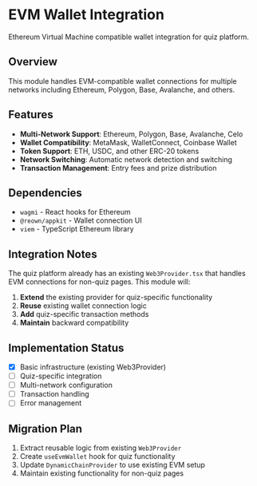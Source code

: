 # EVM Wallet Integration

Ethereum Virtual Machine compatible wallet integration for quiz platform.

## Overview

This module handles EVM-compatible wallet connections for multiple networks including Ethereum, Polygon, Base, Avalanche, and others.

## Features

- **Multi-Network Support**: Ethereum, Polygon, Base, Avalanche, Celo
- **Wallet Compatibility**: MetaMask, WalletConnect, Coinbase Wallet
- **Token Support**: ETH, USDC, and other ERC-20 tokens
- **Network Switching**: Automatic network detection and switching
- **Transaction Management**: Entry fees and prize distribution

## Dependencies

- `wagmi` - React hooks for Ethereum
- `@reown/appkit` - Wallet connection UI
- `viem` - TypeScript Ethereum library

## Integration Notes

The quiz platform already has an existing `Web3Provider.tsx` that handles EVM connections for non-quiz pages. This module will:

1. **Extend** the existing provider for quiz-specific functionality
2. **Reuse** existing wallet connection logic
3. **Add** quiz-specific transaction methods
4. **Maintain** backward compatibility

## Implementation Status

- [x] Basic infrastructure (existing Web3Provider)
- [ ] Quiz-specific integration
- [ ] Multi-network configuration
- [ ] Transaction handling
- [ ] Error management

## Migration Plan

1. Extract reusable logic from existing `Web3Provider`
2. Create `useEvmWallet` hook for quiz functionality
3. Update `DynamicChainProvider` to use existing EVM setup
4. Maintain existing functionality for non-quiz pages
